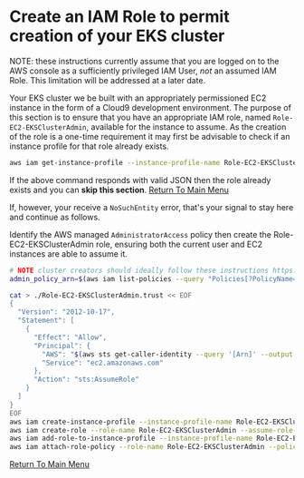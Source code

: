 # Create an IAM Role to permit creation of your EKS cluster

NOTE: these instructions currently assume that you are logged on to the AWS console as a sufficiently privileged IAM User, *not* an assumed IAM Role. This limitation will be addressed at a later date.

Your EKS cluster we be built with an appropriately permissioned EC2 instance in the form of a Cloud9 development environment. The purpose of this section is to ensure that you have an appropriate IAM role, named `Role-EC2-EKSClusterAdmin`, available for the instance to assume. As the creation of the role is a one-time requirement it may first be advisable to check if an instance profile for that role already exists.
```bash
aws iam get-instance-profile --instance-profile-name Role-EC2-EKSClusterAdmin
```

If the above command responds with valid JSON then the role already exists and you can **skip this section**. [Return To Main Menu](/README.md)

If, however, your receive a `NoSuchEntity` error, that's your signal to stay here and continue as follows.

Identify the AWS managed `AdministratorAccess` policy then create the Role-EC2-EKSClusterAdmin role, ensuring both the current user and EC2 instances are able to assume it.
```bash
# NOTE cluster creators should ideally follow these instructions https://eksctl.io/usage/minimum-iam-policies/
admin_policy_arn=$(aws iam list-policies --query "Policies[?PolicyName=='AdministratorAccess'].Arn" --output text)

cat > ./Role-EC2-EKSClusterAdmin.trust << EOF
{
  "Version": "2012-10-17",
  "Statement": [
    {
      "Effect": "Allow",
      "Principal": {
        "AWS": "$(aws sts get-caller-identity --query '[Arn]' --output text)",
        "Service": "ec2.amazonaws.com"
      },
      "Action": "sts:AssumeRole"
    }
  ]
}
EOF
aws iam create-instance-profile --instance-profile-name Role-EC2-EKSClusterAdmin
aws iam create-role --role-name Role-EC2-EKSClusterAdmin --assume-role-policy-document file://Role-EC2-EKSClusterAdmin.trust
aws iam add-role-to-instance-profile --instance-profile-name Role-EC2-EKSClusterAdmin --role-name Role-EC2-EKSClusterAdmin
aws iam attach-role-policy --role-name Role-EC2-EKSClusterAdmin --policy-arn ${admin_policy_arn}
```

[Return To Main Menu](/README.md)
